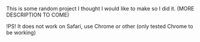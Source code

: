 This is some random project I thought I would like to make so I did it. (MORE DESCRIPTION TO COME)

!PS! It does not work on Safari, use Chrome or other (only tested Chrome to be working)